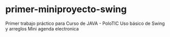 # primer-miniproyecto-swing

Primer trabajo práctico para Curso de JAVA - PoloTIC
Uso básico de Swing y arreglos
Mini agenda electronica 
